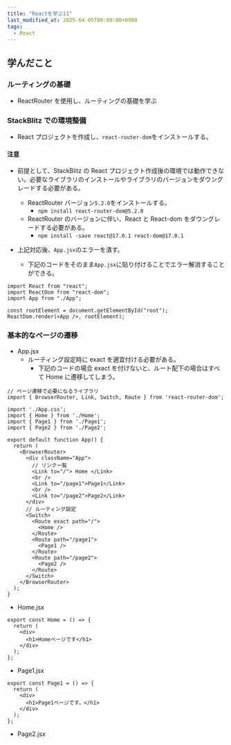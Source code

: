```yaml
---
title: "Reactを学ぶ11"
last_modified_at: 2025-04-05T00:00:00+0900
tags:
  - React
---
```


## 学んだこと

### ルーティングの基礎

- ReactRouter を使用し、ルーティングの基礎を学ぶ

### StackBlitz での環境整備

- React プロジェクトを作成し、`react-router-dom`をインストールする。

#### 注意

- 前提として、StackBlitz の React プロジェクト作成後の環境では動作できない。必要なライブラリのインストールやライブラリのバージョンをダウングレードする必要がある。

  - ReactRouter バージョン`5.2.0`をインストールする。
    - `npm install react-router-dom@5.2.0`
  - ReactRouter のバージョンに伴い、React と React-dom をダウングレードする必要がある。
    - `npm install -save react@17.0.1 react-dom@17.0.1`

- 上記対応後、`App.jsx`のエラーを潰す。
  - 下記のコードをそのまま`App.jsx`に貼り付けることでエラー解消することができる。

```
import React from "react";
import ReactDom from "react-dom";
import App from "./App";

const rootElement = document.getElementById("root");
ReactDom.render(<App />, rootElement);
```

### 基本的なページの遷移

- App.jsx
  - ルーティング設定時に exact を適宜付ける必要がある。
    - 下記のコードの場合 exact を付けないと、ルート配下の場合はすべて Home に遷移してしまう。

```
// ページ遷移で必要になるライブラリ
import { BrowserRouter, Link, Switch, Route } from 'react-router-dom';

import './App.css';
import { Home } from './Home';
import { Page1 } from './Page1';
import { Page2 } from './Page2';

export default function App() {
  return (
    <BrowserRouter>
      <div className="App">
        // リンク一覧
        <Link to="/"> Home </Link>
        <br />
        <Link to="/page1">Page1</Link>
        <br />
        <Link to="/page2">Page2</Link>
      </div>
      // ルーティング設定
      <Switch>
        <Route exact path="/">
          <Home />
        </Route>
        <Route path="/page1">
          <Page1 />
        </Route>
        <Route path="/page2">
          <Page2 />
        </Route>
      </Switch>
    </BrowserRouter>
  );
}
```

- Home.jsx

```
export const Home = () => {
  return (
    <div>
      <h1>Homeページです</h1>
    </div>
  );
};

```

- Page1.jsx

```
export const Page1 = () => {
  return (
    <div>
      <h1>Page1ページです。</h1>
    </div>
  );
};

```

- Page2.jsx

```

```
